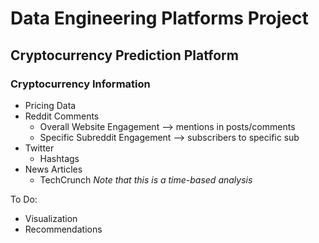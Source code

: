 # Data Engineering Platforms Project

## Cryptocurrency Prediction Platform
### Cryptocurrency Information
- Pricing Data
- Reddit Comments
  - Overall Website Engagement --> mentions in posts/comments
  - Specific Subreddit Engagement --> subscribers to specific sub 
- Twitter
  - Hashtags
- News Articles
  - TechCrunch
*Note that this is a time-based analysis*

To Do:
- Visualization
- Recommendations
